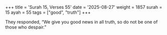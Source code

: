 +++
title = 'Surah 15, Verses 55'
date = '2025-08-27'
weight = 1857
surah = 15
ayah = 55
tags = ["good", "truth"]
+++

They responded, “We give you good news in all truth, so do not be one of those who despair.”